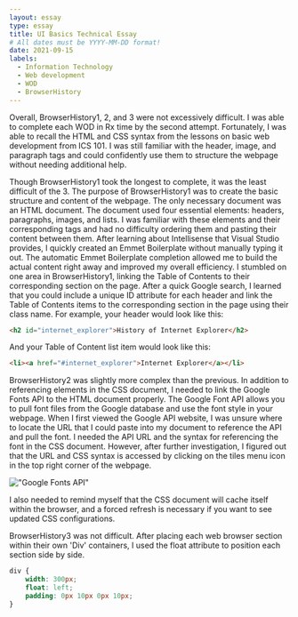```yaml
---
layout: essay
type: essay
title: UI Basics Technical Essay
# All dates must be YYYY-MM-DD format!
date: 2021-09-15
labels:
  - Information Technology
  - Web development
  - WOD
  - BrowserHistory
---
```




Overall, BrowserHistory1, 2, and 3 were not excessively difficult. I was able to complete each WOD in Rx time by the second attempt. Fortunately, I was able to recall the HTML and CSS syntax from the lessons on basic web development from ICS 101. I was still familiar with the header, image, and paragraph tags and could confidently use them to structure the webpage without needing additional help. 

Though BrowserHistory1 took the longest to complete, it was the least difficult of the 3. The purpose of BrowserHistory1 was to create the basic structure and content of the webpage. The only necessary document was an HTML document. The document used four essential elements: headers, paragraphs, images, and lists. I was familiar with these elements and their corresponding tags and had no difficulty ordering them and pasting their content between them. After learning about Intellisense that Visual Studio provides, I quickly created an Emmet Boilerplate without manually typing it out. The automatic Emmet Boilerplate completion allowed me to build the actual content right away and improved my overall efficiency. I stumbled on one area in BrowserHistory1, linking the Table of Contents to their corresponding section on the page. After a quick Google search, I learned that you could include a unique ID attribute for each header and link the Table of Contents items to the corresponding section in the page using their class name. For example, your header would look like this:

```html
<h2 id="internet_explorer">History of Internet Explorer</h2>
```

And your Table of Content list item would look like this:

```html
<li><a href="#internet_explorer">Internet Explorer</a></li>
```

BrowserHistory2 was slightly more complex than the previous. In addition to referencing elements in the CSS document, I needed to link the Google Fonts API to the HTML document properly. The Google Font API allows you to pull font files from the Google database and use the font style in your webpage. When I first viewed the Google API website, I was unsure where to locate the URL that I could paste into my document to reference the API and pull the font. I needed the API URL and the syntax for referencing the font in the CSS document. However, after further investigation, I figured out that the URL and CSS syntax is accessed by clicking on the tiles menu icon in the top right corner of the webpage. 

!["Google Fonts API"](brandonjude.github.io/essays/google_fonts.jpg)

I also needed to remind myself that the CSS document will cache itself within the browser, and a forced refresh is necessary if you want to see updated CSS configurations. 

BrowserHistory3 was not difficult. After placing each web browser section within their own 'Div' containers, I used the float attribute to position each section side by side. 

```css
div {
    width: 300px;
    float: left;
    padding: 0px 10px 0px 10px;
}
```
